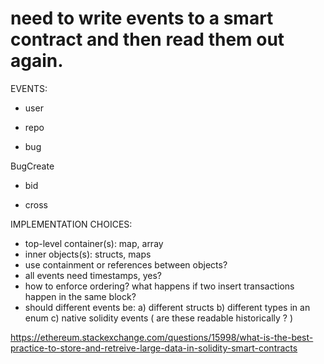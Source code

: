
# need to write events to a smart contract and then read them out again.

EVENTS:

- user

- repo

- bug

BugCreate


- bid


- cross

IMPLEMENTATION CHOICES:
- top-level container(s):  map, array
- inner objects(s): structs, maps
- use containment or references between objects?
- all events need timestamps, yes?
- how to enforce ordering?  what happens if two insert transactions happen
  in the same block?
- should different events be:
  a) different structs
  b) different types in an enum
  c) native solidity events ( are these readable historically ? )








https://ethereum.stackexchange.com/questions/15998/what-is-the-best-practice-to-store-and-retreive-large-data-in-solidity-smart-contracts







